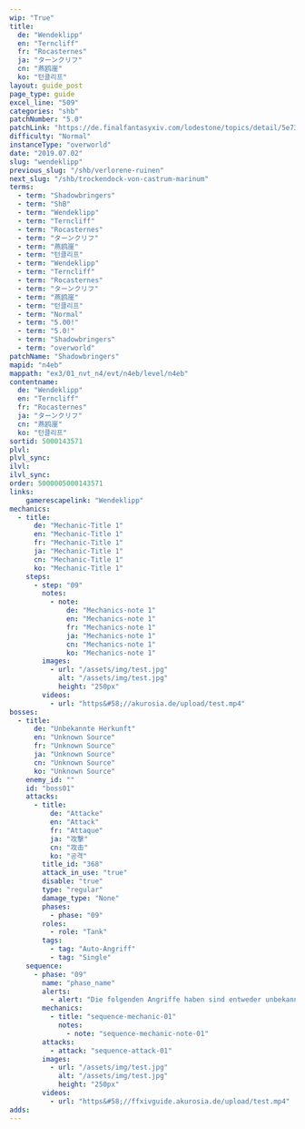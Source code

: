 ```yaml
---
wip: "True"
title:
  de: "Wendeklipp"
  en: "Terncliff"
  fr: "Rocasternes"
  ja: "ターンクリフ"
  cn: "燕鸥崖"
  ko: "턴클리프"
layout: guide_post
page_type: guide
excel_line: "509"
categories: "shb"
patchNumber: "5.0"
patchLink: "https://de.finalfantasyxiv.com/lodestone/topics/detail/5e73c51856d5f1a693b878db0301e239d767c3e9"
difficulty: "Normal"
instanceType: "overworld"
date: "2019.07.02"
slug: "wendeklipp"
previous_slug: "/shb/verlorene-ruinen"
next_slug: "/shb/trockendock-von-castrum-marinum"
terms:
  - term: "Shadowbringers"
  - term: "ShB"
  - term: "Wendeklipp"
  - term: "Terncliff"
  - term: "Rocasternes"
  - term: "ターンクリフ"
  - term: "燕鸥崖"
  - term: "턴클리프"
  - term: "Wendeklipp"
  - term: "Terncliff"
  - term: "Rocasternes"
  - term: "ターンクリフ"
  - term: "燕鸥崖"
  - term: "턴클리프"
  - term: "Normal"
  - term: "5.00!"
  - term: "5.0!"
  - term: "Shadowbringers"
  - term: "overworld"
patchName: "Shadowbringers"
mapid: "n4eb"
mappath: "ex3/01_nvt_n4/evt/n4eb/level/n4eb"
contentname:
  de: "Wendeklipp"
  en: "Terncliff"
  fr: "Rocasternes"
  ja: "ターンクリフ"
  cn: "燕鸥崖"
  ko: "턴클리프"
sortid: 5000143571
plvl: 
plvl_sync: 
ilvl: 
ilvl_sync: 
order: 5000005000143571
links:
    gamerescapelink: "Wendeklipp"
mechanics:
  - title:
      de: "Mechanic-Title 1"
      en: "Mechanic-Title 1"
      fr: "Mechanic-Title 1"
      ja: "Mechanic-Title 1"
      cn: "Mechanic-Title 1"
      ko: "Mechanic-Title 1"
    steps:
      - step: "09"
        notes:
          - note:
              de: "Mechanics-note 1"
              en: "Mechanics-note 1"
              fr: "Mechanics-note 1"
              ja: "Mechanics-note 1"
              cn: "Mechanics-note 1"
              ko: "Mechanics-note 1"
        images:
          - url: "/assets/img/test.jpg"
            alt: "/assets/img/test.jpg"
            height: "250px"
        videos:
          - url: "https&#58;//akurosia.de/upload/test.mp4"
bosses:
  - title:
      de: "Unbekannte Herkunft"
      en: "Unknown Source"
      fr: "Unknown Source"
      ja: "Unknown Source"
      cn: "Unknown Source"
      ko: "Unknown Source"
    enemy_id: ""
    id: "boss01"
    attacks:
      - title:
          de: "Attacke"
          en: "Attack"
          fr: "Attaque"
          ja: "攻撃"
          cn: "攻击"
          ko: "공격"
        title_id: "368"
        attack_in_use: "true"
        disable: "true"
        type: "regular"
        damage_type: "None"
        phases:
          - phase: "09"
        roles:
          - role: "Tank"
        tags:
          - tag: "Auto-Angriff"
          - tag: "Single"
    sequence:
      - phase: "09"
        name: "phase_name"
        alerts:
          - alert: "Die folgenden Angriffe haben sind entweder unbekannt oder haben keine klare Herkunft"
        mechanics:
          - title: "sequence-mechanic-01"
            notes:
              - note: "sequence-mechanic-note-01"
        attacks:
          - attack: "sequence-attack-01"
        images:
          - url: "/assets/img/test.jpg"
            alt: "/assets/img/test.jpg"
            height: "250px"
        videos:
          - url: "https&#58;//ffxivguide.akurosia.de/upload/test.mp4"
adds:
---
```

